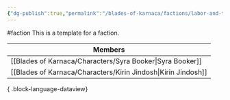```yaml
---
{"dg-publish":true,"permalink":"/blades-of-karnaca/factions/labor-and-trade/jindosh-clockworks/"}
---
```


#faction 
This is a template for a faction.

| Members                                                          |
| ---------------------------------------------------------------- |
| [[Blades of Karnaca/Characters/Syra Booker\|Syra Booker]]     |
| [[Blades of Karnaca/Characters/Kirin Jindosh\|Kirin Jindosh]] |

{ .block-language-dataview}
